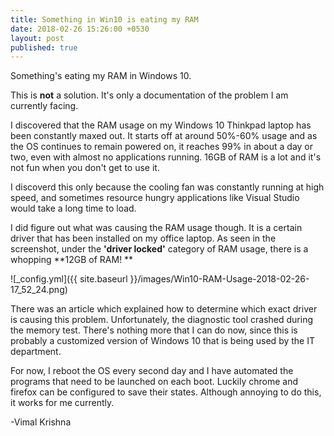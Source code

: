 ```yaml
---
title: Something in Win10 is eating my RAM
date: 2018-02-26 15:26:00 +0530
layout: post
published: true
---
```


Something's eating my RAM in Windows 10.

This is **not** a solution. It's only a documentation of the problem I am currently facing.

I discovered that the RAM usage on my Windows 10 Thinkpad laptop has been constantly maxed out. It starts off at around 50%-60% usage and as the OS continues to remain powered on, it reaches 99% in about a day or two, even with almost no applications running. 16GB of RAM is a lot and it's not fun when you don't get to use it.

I discoverd this only because the cooling fan was constantly running at high speed, and sometimes resource hungry applications like Visual Studio would take a long time to load.

I did figure out what was causing the RAM usage though. It is a certain driver that has been installed on my office laptop. 
As seen in the screenshot, under the **'driver locked'** category of RAM usage, there is a whopping **12GB of RAM! **

![_config.yml]({{ site.baseurl }}/images/Win10-RAM-Usage-2018-02-26-17_52_24.png)

There was an article which explained how to determine which exact driver is causing this problem. Unfortunately, the diagnostic tool crashed during the memory test. There's nothing more that I can do now, since this is probably a customized version of Windows 10 that is being used by the IT department.

For now, I reboot the OS every second day and I have automated the programs that need to be launched on each boot. Luckily chrome and firefox can be configured to save their states. Although annoying to do this, it works for me currently.

-Vimal Krishna